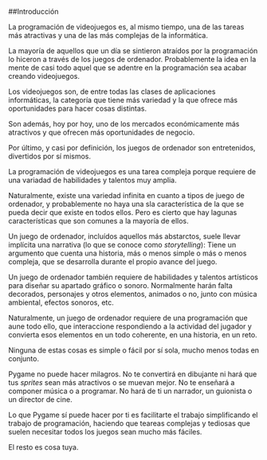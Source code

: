 ##Introducción

La programación de videojuegos es, al mismo tiempo, una de las tareas más atractivas y una de las más complejas de la informática.

La mayoría de aquellos que un día se sintieron atraídos por la programación lo hiceron a través de los juegos de ordenador. Probablemente la idea en la mente de casi todo aquel que se adentre en la programación sea acabar creando videojuegos.

Los videojuegos son, de entre todas las clases de aplicaciones informáticas, la categoría que tiene más variedad y la que ofrece más oportunidades para hacer cosas distintas.

Son además, hoy por hoy, uno de los mercados económicamente más atractivos y que ofrecen más oportunidades de negocio.

Por último, y casi por definición, los juegos de ordenador son entretenidos, divertidos por sí mismos.

La programación de videojuegos es una tarea compleja porque requiere de una variadad de habilidades y talentos muy amplia.

Naturalmente, existe una variedad infinita en cuanto a tipos de juego de ordenador, y probablemente no haya una sla característica de la que se pueda decir que existe en todos ellos. Pero es cierto que hay lagunas características que son comunes a la mayoría de ellos.

Un juego de ordenador, incluídos aquellos más abstarctos, suele llevar implícita una narrativa (lo que se conoce como *storytelling*): Tiene un argumento que cuenta una historia, más o menos simple o más o menos compleja, que se desarrolla durante el propio avance del juego.

Un juego de ordenador también requiere de habilidades y talentos artísticos para diseñar su apartado gráfico o sonoro. Normalmente harán falta decorados, personajes y otros elementos, animados o no, junto con música ambiental, efectos sonoros, etc.

Naturalmente, un juego de ordenador requiere de una programación que aune todo ello, que interaccione respondiendo a la actividad del jugador y convierta esos elementos en un todo coherente, en una historia, en un reto.

Ninguna de estas cosas es simple o fácil por sí sola, mucho menos todas en conjunto.

Pygame no puede hacer milagros. No te convertirá en dibujante ni hará que tus *sprites* sean más atractivos o se muevan mejor. No te enseñará a componer música o a programar. No hará de ti un narrador, un guionista o un director de cine.

Lo que Pygame sí puede hacer por ti es facilitarte el trabajo simplificando el trabajo de programación, haciendo que teareas complejas y tediosas que suelen necesitar todos los juegos sean mucho más fáciles.

El resto es cosa tuya.
